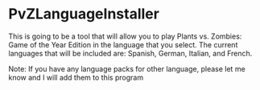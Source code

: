 # PvZLanguageInstaller
This is going to be a tool that will allow you to play Plants vs. Zombies: Game of the Year Edition in the language that you select. The current languages that will be included are: Spanish, German, Italian, and French.

Note: If you have any language packs for other language, please let me know and I will add them to this program
